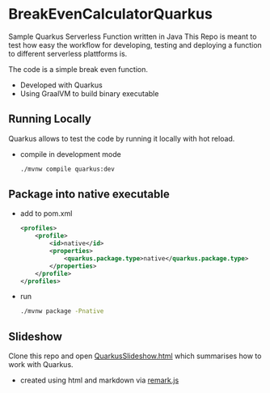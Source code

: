 # BreakEvenCalculatorQuarkus
Sample Quarkus Serverless Function written in Java
This Repo is meant to test how easy the workflow for developing, testing and deploying a function to different serverless plattforms is.


The code is a simple break even function.
- Developed with Quarkus
- Using GraalVM to build binary executable

## Running Locally
Quarkus allows to test the code by running it locally with hot reload.
- compile in development mode
  ```bash
  ./mvnw compile quarkus:dev
  ```

## Package into native executable
- add to pom.xml
  ```xml
  <profiles>
      <profile>
          <id>native</id>
          <properties>
              <quarkus.package.type>native</quarkus.package.type>
          </properties>
      </profile>
  </profiles>
  ```
- run
  ```bash
  ./mvnw package -Pnative
  ```

## Slideshow
Clone this repo and open [QuarkusSlideshow.html](https://github.com/StraysWonderland/BreakEvenCalculatorQuarkus/blob/master/QuarkusSlideshow.html) which summarises how to work with Quarkus.
- created using html and markdown via [remark.js](https://github.com/gnab/remark)
